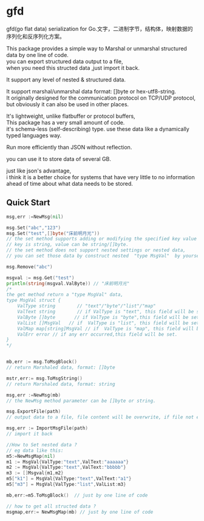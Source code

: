 # gfd
gfd(go flat data) serialization for Go.文字，二进制字节，结构体，映射数据的序列化和反序列化方案。  


This package provides a simple way to Marshal or unmarshal  structured data by one line of code.   
you can export structured data output to a file,  
when you need this structed data ,just import it back.

It support any level of nested & structured data.

It support marshal/unmarshal data format: []byte or hex-utf8-string.  
It originally designed for the communication protocol on TCP/UDP protocol,  
but obviously it can also be used in other places.

It's lightweight, unlike flatbuffer or protocol buffers,  
This package has a very small amount of code.  
it's schema-less (self-describing) type. 
use these data like a dynamically typed languages way.  


Run more efficiently than JSON without reflection.  

you can use it to store  data of several GB. 

just like json's  advantage,   
i think it is  a better choice for systems that have very little to no information ahead of time about what data needs to be stored.

## Quick Start  
```go
msg,err :=NewMsg(nil)   

msg.Set("abc","123")
msg.Set("test",[]byte("床前明月光"))
// the set method supports adding or modifying the specified key value pair data.
// key is string, value can be string/[]byte.
// the set method does not support nested settings or nested data,
// you can set those data by construct nested  "type MsgVal"  by yourself

msg.Remove("abc") 

msgval := msg.Get("test")
println(string(msgval.ValByte)) // "床前明月光"
/* 
the get method return a "type MsgVal" data,
type MsgVal struct {
    ValType string        // "text"/"byte"/"list"/"map"
    ValText string        // if ValType is "text", this field will be set
    ValByte []byte       // if ValType is "byte",this field will be set
    ValList []MsgVal   // if  ValType is "list", this field will be set, it can be nested
    ValMap map[string]MsgVal // if  ValType is "map", this field will be set,it can be nested
    ValErr error // if any err occurred,this field will be set.
}
*/


mb,err := msg.ToMsgBlock() 
// return Marshaled data, format: []byte

mstr,err:= msg.ToMsgString()
// return Marshaled data, format: string

msg,err :=NewMsg(mb)  
// the NewMsg method parameter can be []byte or string.

msg.ExportFile(path)
// output data to a file, file content will be overwrite, if file not exist,will be create and write.

msg,err := ImportMsgFile(path)
// import it back

//How to Set nested data ?
// eg data like this:
m5:=NewMsgMap(nil)
m1 := MsgVal{ValType:"text",ValText:"aaaaaa"}
m2 := MsgVal{ValType:"text",ValText:"bbbbb"}
m3 := []Msgval{m1,m2}
m5["k1"] = MsgVal{ValType:"text",ValText:"a1"}
m5["m3"] = MsgVal{ValType:"list",ValList:m3}

mb,err:=m5.ToMsgBlock()  // just by one line of code

// how to get all structed data ?
msgmap,err:= NewMsgMap(mb) // just by one line of code


```